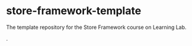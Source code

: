 # store-framework-template
The template repository for the Store Framework course on Learning Lab.

.
